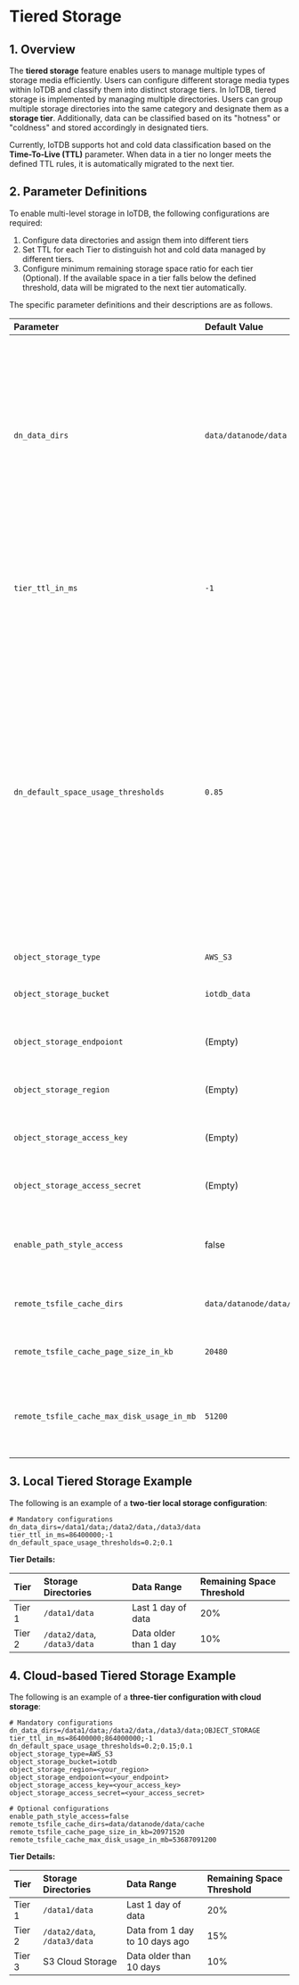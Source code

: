 <!--

    Licensed to the Apache Software Foundation (ASF) under one
    or more contributor license agreements.  See the NOTICE file
    distributed with this work for additional information
    regarding copyright ownership.  The ASF licenses this file
    to you under the Apache License, Version 2.0 (the
    "License"); you may not use this file except in compliance
    with the License.  You may obtain a copy of the License at
    
        http://www.apache.org/licenses/LICENSE-2.0
    
    Unless required by applicable law or agreed to in writing,
    software distributed under the License is distributed on an
    "AS IS" BASIS, WITHOUT WARRANTIES OR CONDITIONS OF ANY
    KIND, either express or implied.  See the License for the
    specific language governing permissions and limitations
    under the License.

-->
# Tiered Storage

## 1. Overview

The **tiered storage** feature enables users to manage multiple types of storage media efficiently. Users can configure different storage media types within IoTDB and classify them into distinct storage tiers. In IoTDB, tiered storage is implemented by managing multiple directories. Users can group multiple storage directories into the same category and designate them as a **storage tier**. Additionally, data can be classified based on its "hotness" or "coldness" and stored accordingly in designated tiers.

Currently, IoTDB supports hot and cold data classification based on the **Time-To-Live (****TTL****)** parameter. When data in a tier no longer meets the defined TTL rules, it is automatically migrated to the next tier.

## 2. **Parameter Definitions**

To enable multi-level storage in IoTDB, the following configurations are required:

1. Configure data directories and assign them into different tiers
2. Set TTL for each Tier to distinguish hot and cold data managed by different tiers.
3. Configure minimum remaining storage space ratio for each tier (Optional). If the available space in a tier falls below the defined threshold, data will be migrated to the next tier automatically.

The specific parameter definitions and their descriptions are as follows.

| **Parameter**                              | **Default Value**          | **Description**                                                                                                                                                                                                     | **Constraints**                                                                                                                                                                                                                                |
| :----------------------------------------- | :------------------------- |:--------------------------------------------------------------------------------------------------------------------------------------------------------------------------------------------------------------------|:-----------------------------------------------------------------------------------------------------------------------------------------------------------------------------------------------------------------------------------------------|
| `dn_data_dirs`                             | `data/datanode/data`       | Specifies storage directories grouped into tiers.                                                                                                                                                                   | Tiers are separated by `;`, directories within the same tier are separated by `,`. <br>Cloud storage (e.g., AWS S3) can only be the last tier. <br>Use `OBJECT_STORAGE` to denote cloud storage. <br>Only one cloud storage bucket is allowed. |
| `tier_ttl_in_ms`                           | `-1`                       | Defines the TTL (in milliseconds) for each tier to determine the data range it manages.                                                                                                                             | Tiers are separated by `;`. <br>The number of tiers must match `dn_data_dirs`. <br>`-1` means "no limit".                                                                                                                                      |
| `dn_default_space_usage_thresholds`        | `0.85`                     | Define the maximum storage usage threshold ratio for each tier of data directories. When the used space exceeds this ratio, the data will be automatically migrated to the next tier. If the storage usage of the last tier surpasses this threshold, the system will be set to ​​READ_ONLY​​ mode. | -Tiers are separated by `;`.The number of tiers must match `dn_data_dirs`.                                                                                                                                                                     |
| `object_storage_type`                                                                               | `AWS_S3`                   | Cloud storage type.                                                                                                                                                                                                 | all `AWS_S3` is supported.                                                                                                                                                           |
| `object_storage_bucket`                    | `iotdb_data`               | Cloud storage bucket name.                                                                                                                                                                                          | Required only if cloud storage is used.                                                                                                                                                                                                        |
| `object_storage_endpoiont`                 | (Empty)                    | Cloud storage endpoint.                                                                                                                                                                                             | Required only if cloud storage is used.                                                                                                                                                                                                        |
| `object_storage_region`                 | (Empty)                    | Cloud storage Region.                                                                                                                                                                                             | Required only if cloud storage is used.                                                                                                                                                                                                        |
| `object_storage_access_key`                | (Empty)                    | Cloud storage access key.                                                                                                                                                                                           | Required only if cloud storage is used.                                                                                                                                                                                                        |
| `object_storage_access_secret`             | (Empty)                    | Cloud storage access secret.                                                                                                                                                                                        | Required only if cloud storage is used.                                                                                                                                                                                                        |
| `enable_path_style_access`             | false                    | Whether to enable path style access for object storage service.                                                                                                                                                                                 | Required only if cloud storage is used.                                                                                                                                                                                                        |
| `remote_tsfile_cache_dirs`                 | `data/datanode/data/cache` | Local cache directory for cloud storage.                                                                                                                                                                            | Required only if cloud storage is used.                                                                                                                                                                                                        |
| `remote_tsfile_cache_page_size_in_kb`      | `20480`                    | Page size (in KB) for cloud storage local cache.                                                                                                                                                                    | Required only if cloud storage is used.                                                                                                                                                                                                        |
| `remote_tsfile_cache_max_disk_usage_in_mb` | `51200`                    | Maximum disk space (in MB) allocated for cloud storage local cache.                                                                                                                                                 | Required only if cloud storage is used.                                                                                                                                                                                                        |

## 3. Local Tiered Storage Example

The following is an example of a **two-tier local storage configuration**:

```Properties
# Mandatory configurations
dn_data_dirs=/data1/data;/data2/data,/data3/data
tier_ttl_in_ms=86400000;-1
dn_default_space_usage_thresholds=0.2;0.1
```

**Tier Details:**

| **Tier** | **Storage Directories**      | **Data Range**        | **Remaining Space Threshold** |
| :------- | :--------------------------- | :-------------------- | :---------------------------- |
| Tier 1   | `/data1/data`                | Last 1 day of data    | 20%                           |
| Tier 2   | `/data2/data`, `/data3/data` | Data older than 1 day | 10%                           |

## 4. Cloud-based Tiered Storage Example

The following is an example of a **three-tier configuration with cloud storage**:

```Properties
# Mandatory configurations
dn_data_dirs=/data1/data;/data2/data,/data3/data;OBJECT_STORAGE
tier_ttl_in_ms=86400000;864000000;-1
dn_default_space_usage_thresholds=0.2;0.15;0.1
object_storage_type=AWS_S3
object_storage_bucket=iotdb
object_storage_region=<your_region>
object_storage_endpoiont=<your_endpoint>
object_storage_access_key=<your_access_key>
object_storage_access_secret=<your_access_secret>

# Optional configurations
enable_path_style_access=false
remote_tsfile_cache_dirs=data/datanode/data/cache
remote_tsfile_cache_page_size_in_kb=20971520
remote_tsfile_cache_max_disk_usage_in_mb=53687091200
```

**Tier Details:**

| **Tier** | **Storage Directories**      | **Data Range**                 | **Remaining Space Threshold** |
| :------- | :--------------------------- | :----------------------------- | :---------------------------- |
| Tier 1   | `/data1/data`                | Last 1 day of data             | 20%                           |
| Tier 2   | `/data2/data`, `/data3/data` | Data from 1 day to 10 days ago | 15%                           |
| Tier 3   |  S3 Cloud Storage         | Data older than 10 days        | 10%                           |
